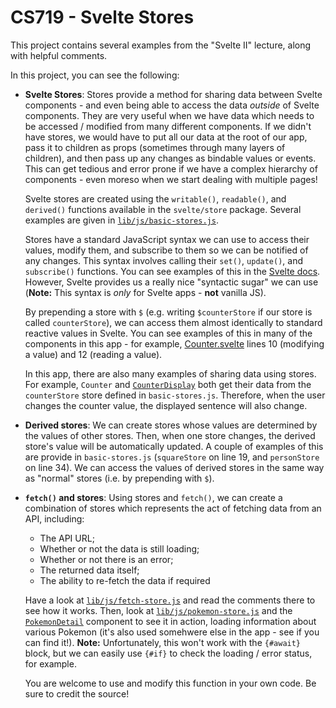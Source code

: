 # CS719 - Svelte Stores

This project contains several examples from the "Svelte II" lecture, along with helpful comments.

In this project, you can see the following:

- **Svelte Stores**: Stores provide a method for sharing data between Svelte components - and even being able to access the data _outside_ of Svelte components. They are very useful when we have data which needs to be accessed / modified from many different components. If we didn't have stores, we would have to put all our data at the root of our app, pass it to children as props (sometimes through many layers of children), and then pass up any changes as bindable values or events. This can get tedious and error prone if we have a complex hierarchy of components - even moreso when we start dealing with multiple pages!

  Svelte stores are created using the `writable()`, `readable()`, and `derived()` functions available in the `svelte/store` package. Several examples are given in [`lib/js/basic-stores.js`](./src/lib/js/basic-stores.js).

  Stores have a standard JavaScript syntax we can use to access their values, modify them, and subscribe to them so we can be notified of any changes. This syntax involves calling their `set()`, `update()`, and `subscribe()` functions. You can see examples of this in the [Svelte docs](https://svelte.dev/docs/svelte-store). However, Svelte provides us a really nice "syntactic sugar" we can use (**Note:** This syntax is _only_ for Svelte apps - **not** vanilla JS).

  By prepending a store with `$` (e.g. writing `$counterStore` if our store is called `counterStore`), we can access them almost identically to standard reactive values in Svelte. You can see examples of this in many of the components in this app - for example, [Counter.svelte](./src/lib/components/Counter.svelte) lines 10 (modifying a value) and 12 (reading a value).

  In this app, there are also many examples of sharing data using stores. For example, `Counter` and [`CounterDisplay`](./src/lib/components/CounterDisplay.svelte) both get their data from the `counterStore` store defined in `basic-stores.js`. Therefore, when the user changes the counter value, the displayed sentence will also change.

- **Derived stores**: We can create stores whose values are determined by the values of other stores. Then, when one store changes, the derived store's value will be automatically updated. A couple of examples of this are provide in `basic-stores.js` (`squareStore` on line 19, and `personStore` on line 34). We can access the values of derived stores in the same way as "normal" stores (i.e. by prepending with `$`).

- **`fetch()` and stores**: Using stores and `fetch()`, we can create a combination of stores which represents the act of fetching data from an API, including:

  - The API URL;
  - Whether or not the data is still loading;
  - Whether or not there is an error;
  - The returned data itself;
  - The ability to re-fetch the data if required

  Have a look at [`lib/js/fetch-store.js`](./src/lib/js/fetch-store.js) and read the comments there to see how it works. Then, look at [`lib/js/pokemon-store.js`](./src/lib/js/pokemon-store.js) and the [`PokemonDetail`](./src/lib/components/PokemonDetail.svelte) component to see it in action, loading information about various Pokemon (it's also used somehwere else in the app - see if you can find it!). **Note:** Unfortunately, this won't work with the `{#await}` block, but we can easily use `{#if}` to check the loading / error status, for example.

  You are welcome to use and modify this function in your own code. Be sure to credit the source!
